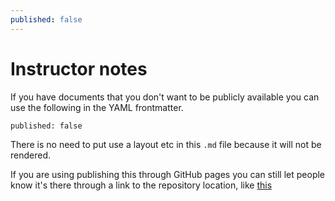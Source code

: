 ```yaml
---
published: false
---
```


# Instructor notes

If you have documents that you don't want to be publicly available you can use the following in the YAML frontmatter.

```
published: false
```

There is no need to put use a layout etc in this `.md` file because it will not be rendered.

If you are using publishing this through GitHub pages you can still let people know it's there through a link to the repository location, like [this](#)
